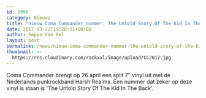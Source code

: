 ```yaml
---
id: 1996
category: Nieuws
title: "nieuw Coma Commander nummer: The Untold Story Of The Kid In The Back"
date: 2017-03-22T19:28:21+00:00
author: Seppe Van Ael
layout: post
permalink: /news/nieuw-coma-commander-nummer-the-untold-story-of-the-kid-in-the-back/
thumbnail: >-
  https://res.cloudinary.com/rockxxl/image/upload/CC2017.jpg
---
```

Coma Commander brengt op 26 april een split 7&#8243; vinyl uit met de Nederlands punkrockband Harsh Realms. Een nummer dat zeker op deze vinyl is staan is 'The Untold Story Of The Kid In The Back'.


